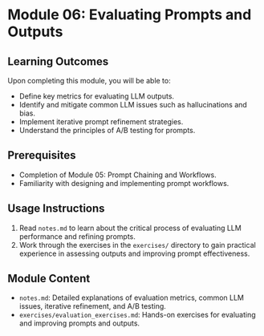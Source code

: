 # Module 06: Evaluating Prompts and Outputs

## Learning Outcomes

Upon completing this module, you will be able to:

*   Define key metrics for evaluating LLM outputs.
*   Identify and mitigate common LLM issues such as hallucinations and bias.
*   Implement iterative prompt refinement strategies.
*   Understand the principles of A/B testing for prompts.

## Prerequisites

*   Completion of Module 05: Prompt Chaining and Workflows.
*   Familiarity with designing and implementing prompt workflows.

## Usage Instructions

1.  Read `notes.md` to learn about the critical process of evaluating LLM performance and refining prompts.
2.  Work through the exercises in the `exercises/` directory to gain practical experience in assessing outputs and improving prompt effectiveness.

## Module Content

*   `notes.md`: Detailed explanations of evaluation metrics, common LLM issues, iterative refinement, and A/B testing.
*   `exercises/evaluation_exercises.md`: Hands-on exercises for evaluating and improving prompts and outputs.


